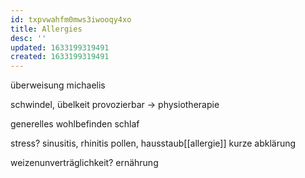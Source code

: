 ```yaml
---
id: txpvwahfm0mws3iwooqy4xo
title: Allergies
desc: ''
updated: 1633199319491
created: 1633199319491
---
```


überweisung michaelis

schwindel, übelkeit
provozierbar -> physiotherapie

generelles wohlbefinden
schlaf

stress?
sinusitis, rhinitis
pollen, hausstaub[[allergie]]
kurze abklärung

weizenunverträglichkeit?
ernährung
